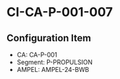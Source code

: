 # CI-CA-P-001-007

## Configuration Item
- CA: CA-P-001
- Segment: P-PROPULSION
- AMPEL: AMPEL-24-BWB
